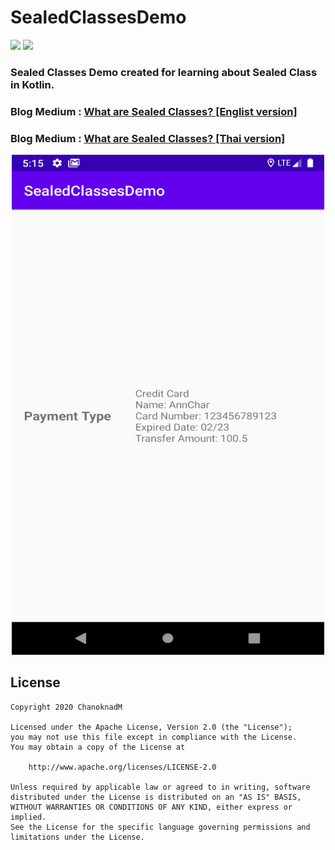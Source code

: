 # SealedClassesDemo

[![](https://img.shields.io/badge/Platform-Android-blue.svg)](https://jitpack.io/#annchar/SealedClassesDemo)
[![](https://img.shields.io/badge/License-Apache_v2.0-blue.svg)](http://www.apache.org/licenses/LICENSE-2.0)

### Sealed Classes Demo created for learning about Sealed Class in Kotlin.
### **Blog Medium** : [What are Sealed Classes? [Englist version]](https://medium.com/@annchar/what-are-sealed-classes-en-66ae1c34303a)
### **Blog Medium** : [What are Sealed Classes? [Thai version]](https://medium.com/@annchar/what-are-sealed-classes-9a58f5ed4de8)


<p align="center">
<img src="./screenshot/screenshot.png" width="500" height="800" />
</p>

## License

```
Copyright 2020 ChanoknadM

Licensed under the Apache License, Version 2.0 (the "License");
you may not use this file except in compliance with the License.
You may obtain a copy of the License at

    http://www.apache.org/licenses/LICENSE-2.0

Unless required by applicable law or agreed to in writing, software
distributed under the License is distributed on an "AS IS" BASIS,
WITHOUT WARRANTIES OR CONDITIONS OF ANY KIND, either express or implied.
See the License for the specific language governing permissions and
limitations under the License.
```
